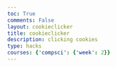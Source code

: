 ```yaml
---
toc: True
comments: False
layout: cookieclicker
title: cookieclicker
description: clicking cookies
type: hacks
courses: {'compsci': {'week': 2}}
---
```

